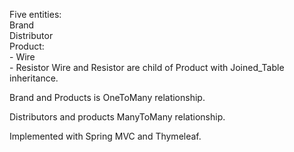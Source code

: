 Five entities:
<br> Brand
<br> Distributor
<br> Product:
<br> - Wire
<br> - Resistor
Wire and Resistor are child of Product with Joined_Table inheritance.

Brand and Products is OneToMany relationship.

Distributors and products ManyToMany relationship.

Implemented with Spring MVC and Thymeleaf.

